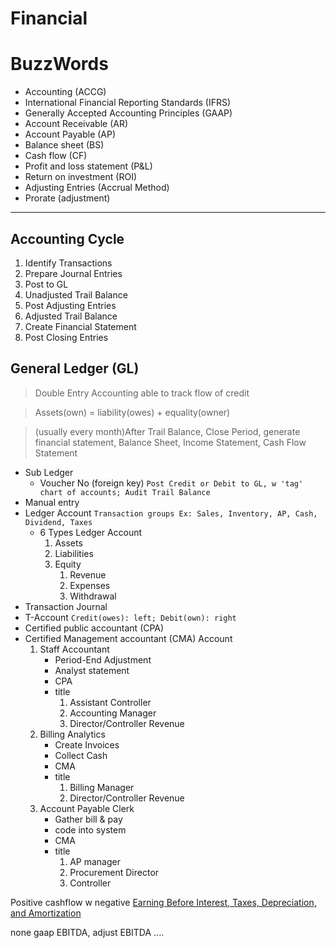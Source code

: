 # Financial


# BuzzWords
- Accounting (ACCG)
- International Financial Reporting Standards (IFRS)
- Generally Accepted Accounting Principles (GAAP)
- Account Receivable (AR)
- Account Payable (AP)
- Balance sheet (BS)
- Cash flow (CF)
- Profit and loss statement (P&L)
- Return on investment (ROI)
- Adjusting Entries (Accrual Method)
- Prorate (adjustment)


<hr/>

## Accounting Cycle
1. Identify Transactions
2. Prepare Journal Entries
3. Post to GL
4. Unadjusted Trail Balance
5. Post Adjusting Entries
6. Adjusted Trail Balance
7. Create Financial Statement
8. Post Closing Entries

## General Ledger (GL)
> Double Entry Accounting able to track flow of credit

> Assets(own) = liability(owes) + equality(owner)

> (usually every month)After Trail Balance, Close Period, generate financial statement, Balance Sheet, Income Statement, Cash Flow Statement

  - Sub Ledger
      - Voucher No (foreign key) `Post Credit or Debit to GL, w 'tag' chart of accounts; Audit Trail Balance`
  - Manual entry
  - Ledger Account `Transaction groups Ex: Sales, Inventory, AP, Cash, Dividend, Taxes`
    - 6 Types Ledger Account
        1. Assets
        2. Liabilities
        3. Equity
           1. Revenue
           2. Expenses
           3. Withdrawal
- Transaction Journal
- T-Account `Credit(owes): left; Debit(own): right`
- Certified public accountant (CPA)
- Certified Management accountant (CMA)
Account
    1. Staff Accountant
        - Period-End Adjustment
        - Analyst statement
        - CPA
        - title
            1. Assistant Controller
            2. Accounting Manager
            3. Director/Controller Revenue
    2. Billing Analytics
        - Create Invoices
        - Collect Cash
        - CMA
        - title
            1. Billing Manager
            2. Director/Controller Revenue
    3. Account Payable Clerk
        - Gather bill & pay
        - code into system
        - CMA
        - title
            1. AP manager
            2. Procurement Director
            3. Controller


Positive cashflow w negative [Earning Before Interest, Taxes, Depreciation, and Amortization](EBITDA)

none gaap EBITDA, adjust EBITDA ....